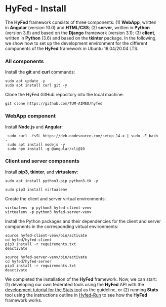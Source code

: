 # HyFed - Install
The **HyFed** framework consists of three components: (1) **WebApp**, written in **Angular** (version 10.0) and **HTML/CSS**; (2) **server**, written in **Python** (version 3.6) and based on
the **Django** framework (version 3.1); (3) **client**, written in **Python** (3.6) and based on the **tkinter** package. In the following, we show how to set up 
the development environment for the different components of the **HyFed** framework in Ubuntu 18.04/20.04 LTS.

### All components
Install the **git** and **curl** commands:
   ```
   sudo apt update -y
   sudo apt install curl git -y
   ```

Clone the HyFed GitHub repository into the local machine:
   ```
   git clone https://github.com/TUM-AIMED/hyfed
   ```

### WebApp component
Install **Node.js** and **Angular**:
   ```
    sudo curl -fsSL https://deb.nodesource.com/setup_14.x | sudo -E bash -
    sudo apt install nodejs -y 
    sudo npm install -g @angular/cli@10
   ```

### Client and server components
Install **pip3**, **tkinter**, and **virtualenv**: 
   ```
   sudo apt install python3-pip python3-tk -y
   ```
   ```
   sudo pip3 install virtualenv
   ```
Create the client and server virtual environments:
   ```
   virtualenv -p python3 hyfed-client-venv
   virtualenv -p python3 hyfed-server-venv
   ```

Install the Python packages and their dependencies for the client and server components in the corresponding virtual environments:
   ```
   source hyfed-client-venv/bin/activate
   cd hyfed/hyfed-client
   pip3 install -r requirements.txt
   deactivate
   ```

   ```
   source hyfed-server-venv/bin/activate
   cd hyfed/hyfed-server
   pip3 install -r requirements.txt
   deactivate
   ```
We completed the installation of the **HyFed** framework. Now, we can start: (1) developing our own federated tools using the **HyFed** API 
with the [development tutorial for the Stats tool](develop_hyfed.md) as the guideline, or (2) running **Stats** tool using the instructions outline in [Hyfed-Run](run_hyfed.md) 
to see how the **HyFed** framework works.

